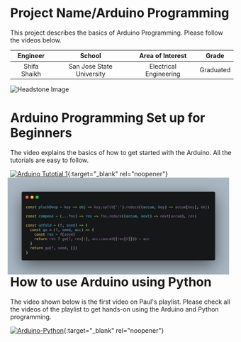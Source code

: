﻿# Project Name/Arduino Programming
This project describes the basics of Arduino Programming. Please follow the videos below.

| **Engineer** | **School** | **Area of Interest** | **Grade** |
|:--:|:--:|:--:|:--:|
| Shifa Shaikh | San Jose State University | Electrical Engineering | Graduated

![Headstone Image](https://cdn.sparkfun.com/assets/9/1/e/4/8/515b4656ce395f8a38000000.png)
  
# Arduino Programming Set up for Beginners
The video explains the basics of how to get started with the Arduino. All the tutorials are easy to follow.  

[![Arduino Tutotial 1](https://res.cloudinary.com/marcomontalbano/image/upload/v1624814482/video_to_markdown/images/youtube--fJWR7dBuc18-c05b58ac6eb4c4700831b2b3070cd403.jpg)](https://www.youtube.com/watch?v=fJWR7dBuc18 "Arduino Tutotial 1"){:target="_blank" rel="noopener"}
<img src="images/shifa_carbon.png" width=500 align=center style="float:right; padding-right:10px">


# How to use Arduino using Python
The video shown below is the first video on Paul's playlist. Please check all the videos of the playlist to get hands-on using the Arduino and Python programming.  

[![Arduino-Python](https://res.cloudinary.com/marcomontalbano/image/upload/v1624815306/video_to_markdown/images/youtube--95w4sx_zoB8-c05b58ac6eb4c4700831b2b3070cd403.jpg)](https://www.youtube.com/watch?v=95w4sx_zoB8&list=PLGs0VKk2DiYylFUUMMv9WiL3x3tpscDUQ "Arduino-Python"){:target="_blank" rel="noopener"}

 
